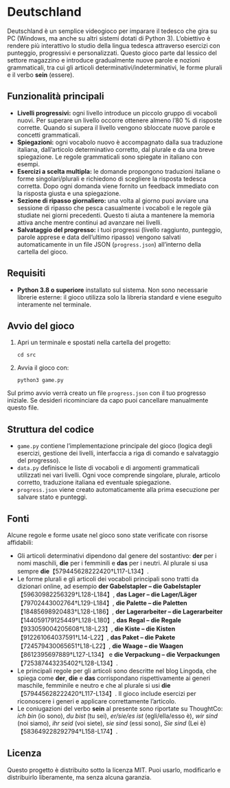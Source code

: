 # Deutschland

Deutschland è un semplice videogioco per imparare il tedesco che gira su PC (Windows, ma anche su altri sistemi dotati di Python 3). L’obiettivo è rendere più interattivo lo studio della lingua tedesca attraverso esercizi con punteggio, progressivi e personalizzati. Questo gioco parte dal lessico del settore magazzino e introduce gradualmente nuove parole e nozioni grammaticali, tra cui gli articoli determinativi/indeterminativi, le forme plurali e il verbo **sein** (essere).

## Funzionalità principali

- **Livelli progressivi:** ogni livello introduce un piccolo gruppo di vocaboli nuovi. Per superare un livello occorre ottenere almeno l’80 % di risposte corrette. Quando si supera il livello vengono sbloccate nuove parole e concetti grammaticali.
- **Spiegazioni:** ogni vocabolo nuovo è accompagnato dalla sua traduzione italiana, dall’articolo determinativo corretto, dal plurale e da una breve spiegazione. Le regole grammaticali sono spiegate in italiano con esempi.
- **Esercizi a scelta multipla:** le domande propongono traduzioni italiane o forme singolari/plurali e richiedono di scegliere la risposta tedesca corretta. Dopo ogni domanda viene fornito un feedback immediato con la risposta giusta e una spiegazione.
- **Sezione di ripasso giornaliero:** una volta al giorno puoi avviare una sessione di ripasso che pesca casualmente i vocaboli e le regole già studiate nei giorni precedenti. Questo ti aiuta a mantenere la memoria attiva anche mentre continui ad avanzare nei livelli.
- **Salvataggio del progresso:** i tuoi progressi (livello raggiunto, punteggio, parole apprese e data dell’ultimo ripasso) vengono salvati automaticamente in un file JSON (`progress.json`) all’interno della cartella del gioco.

## Requisiti

- **Python 3.8 o superiore** installato sul sistema. Non sono necessarie librerie esterne: il gioco utilizza solo la libreria standard e viene eseguito interamente nel terminale.

## Avvio del gioco

1. Apri un terminale e spostati nella cartella del progetto:

   ```
   cd src
   ```

2. Avvia il gioco con:

   ```
   python3 game.py
   ```

Sul primo avvio verrà creato un file `progress.json` con il tuo progresso iniziale. Se desideri ricominciare da capo puoi cancellare manualmente questo file.

## Struttura del codice

- `game.py` contiene l’implementazione principale del gioco (logica degli esercizi, gestione dei livelli, interfaccia a riga di comando e salvataggio del progresso).
- `data.py` definisce le liste di vocaboli e di argomenti grammaticali utilizzati nei vari livelli. Ogni voce comprende singolare, plurale, articolo corretto, traduzione italiana ed eventuale spiegazione.
- `progress.json` viene creato automaticamente alla prima esecuzione per salvare stato e punteggi.

## Fonti

Alcune regole e forme usate nel gioco sono state verificate con risorse affidabili:

- Gli articoli determinativi dipendono dal genere del sostantivo: **der** per i nomi maschili, **die** per i femminili e **das** per i neutri. Al plurale si usa sempre **die**【579445628222420†L117-L134】.
- Le forme plurali e gli articoli dei vocaboli principali sono tratti da dizionari online, ad esempio **der Gabelstapler – die Gabelstapler**【59630982256329†L128-L184】, **das Lager – die Lager/Läger**【79702443002764†L129-L184】, **die Palette – die Paletten**【18485698920483†L128-L186】, **der Lagerarbeiter – die Lagerarbeiter**【144059179125449†L128-L180】, **das Regal – die Regale**【933059004205608†L18-L23】, **die Kiste – die Kisten**【912261064037591†L14-L22】, **das Paket – die Pakete**【724579430065651†L18-L22】, **die Waage – die Waagen**【8612395697889†L127-L134】 e **die Verpackung – die Verpackungen**【725387443235402†L128-L134】.
- Le principali regole per gli articoli sono descritte nel blog Lingoda, che spiega come **der**, **die** e **das** corrispondano rispettivamente ai generi maschile, femminile e neutro e che al plurale si usi **die**【579445628222420†L117-L134】. Il gioco include esercizi per riconoscere i generi e applicare correttamente l’articolo.
- Le coniugazioni del verbo **sein** al presente sono riportate su ThoughtCo: *ich bin* (io sono), *du bist* (tu sei), *er/sie/es ist* (egli/ella/esso è), *wir sind* (noi siamo), *ihr seid* (voi siete), *sie sind* (essi sono), *Sie sind* (Lei è)【583649228292794†L158-L174】.

## Licenza

Questo progetto è distribuito sotto la licenza MIT. Puoi usarlo, modificarlo e distribuirlo liberamente, ma senza alcuna garanzia.
